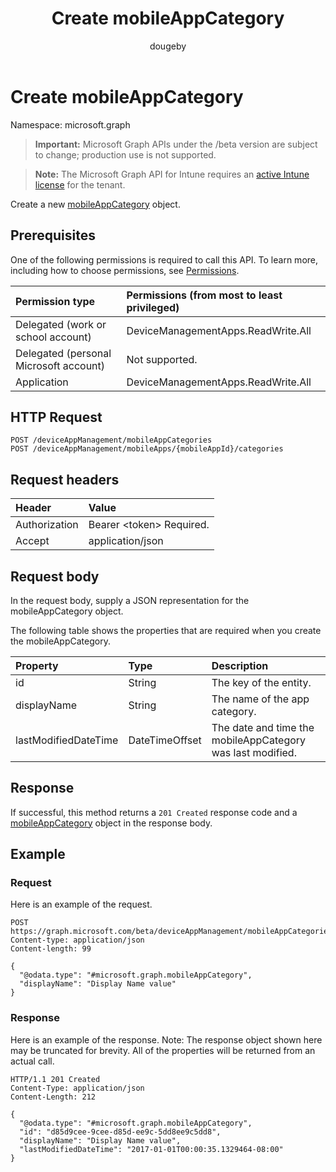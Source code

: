 ﻿---
title: "Create mobileAppCategory"
description: "Create a new mobileAppCategory object."
author: "dougeby"
localization_priority: Normal
ms.prod: "intune"
doc_type: apiPageType
---

# Create mobileAppCategory

Namespace: microsoft.graph

> **Important:** Microsoft Graph APIs under the /beta version are subject to change; production use is not supported.

> **Note:** The Microsoft Graph API for Intune requires an [active Intune license](https://go.microsoft.com/fwlink/?linkid=839381) for the tenant.

Create a new [mobileAppCategory](../resources/intune-apps-mobileappcategory.md) object.

## Prerequisites

One of the following permissions is required to call this API. To learn more, including how to choose permissions, see [Permissions](/graph/permissions-reference).

| Permission type                        | Permissions (from most to least privileged) |
| :------------------------------------- | :------------------------------------------ |
| Delegated (work or school account)     | DeviceManagementApps.ReadWrite.All          |
| Delegated (personal Microsoft account) | Not supported.                              |
| Application                            | DeviceManagementApps.ReadWrite.All          |

## HTTP Request

<!-- {
  "blockType": "ignored"
}
-->

```http
POST /deviceAppManagement/mobileAppCategories
POST /deviceAppManagement/mobileApps/{mobileAppId}/categories
```

## Request headers

| Header        | Value                          |
| :------------ | :----------------------------- |
| Authorization | Bearer &lt;token&gt; Required. |
| Accept        | application/json               |

## Request body

In the request body, supply a JSON representation for the mobileAppCategory object.

The following table shows the properties that are required when you create the mobileAppCategory.

| Property             | Type           | Description                                                |
| :------------------- | :------------- | :--------------------------------------------------------- |
| id                   | String         | The key of the entity.                                     |
| displayName          | String         | The name of the app category.                              |
| lastModifiedDateTime | DateTimeOffset | The date and time the mobileAppCategory was last modified. |

## Response

If successful, this method returns a `201 Created` response code and a [mobileAppCategory](../resources/intune-apps-mobileappcategory.md) object in the response body.

## Example

### Request

Here is an example of the request.

```http
POST https://graph.microsoft.com/beta/deviceAppManagement/mobileAppCategories
Content-type: application/json
Content-length: 99

{
  "@odata.type": "#microsoft.graph.mobileAppCategory",
  "displayName": "Display Name value"
}
```

### Response

Here is an example of the response. Note: The response object shown here may be truncated for brevity. All of the properties will be returned from an actual call.

```http
HTTP/1.1 201 Created
Content-Type: application/json
Content-Length: 212

{
  "@odata.type": "#microsoft.graph.mobileAppCategory",
  "id": "d85d9cee-9cee-d85d-ee9c-5dd8ee9c5dd8",
  "displayName": "Display Name value",
  "lastModifiedDateTime": "2017-01-01T00:00:35.1329464-08:00"
}
```

